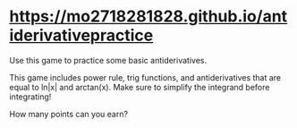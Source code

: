 # https://mo2718281828.github.io/antiderivativepractice

Use this game to practice some basic antiderivatives.

This game includes power rule, trig functions, and antiderivatives that are equal to ln|x| and arctan(x). Make sure to simplify the integrand before integrating!

How many points can you earn?
